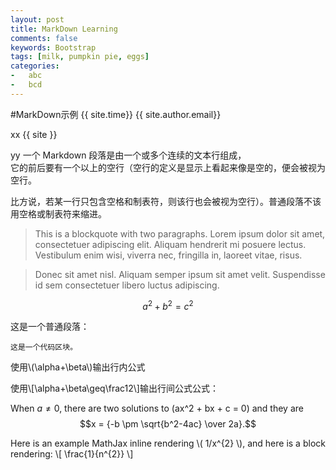 ```yaml
---
layout: post
title: MarkDown Learning
comments: false
keywords: Bootstrap
tags: [milk, pumpkin pie, eggs]
categories: 
-   abc
-   bcd
---
```

#MarkDown示例
{{ site.time}}
{{ site.author.email}}

xx
{{ site }}

yy
一个 Markdown 段落是由一个或多个连续的文本行组成，   
它的前后要有一个以上的空行（空行的定义是显示上看起来像是空的，便会被视为空行。

比方说，若某一行只包含空格和制表符，则该行也会被视为空行）。普通段落不该用空格或制表符来缩进。

> This is a blockquote with two paragraphs. Lorem ipsum dolor sit amet,
consectetuer adipiscing elit. Aliquam hendrerit mi posuere lectus.
Vestibulum enim wisi, viverra nec, fringilla in, laoreet vitae, risus.

> Donec sit amet nisl. Aliquam semper ipsum sit amet velit. Suspendisse
id sem consectetuer libero luctus adipiscing.



$$a^2 + b^2 = c^2$$


这是一个普通段落：

    这是一个代码区块。

使用\\(\alpha+\beta\\)输出行内公式

使用\\[\alpha+\beta\geq\frac12\\]输出行间公式公式：

When $a \ne 0$, there are two solutions to \(ax^2 + bx + c = 0\) and they are
$$x = {-b \pm \sqrt{b^2-4ac} \over 2a}.$$

Here is an example MathJax inline rendering \\( 1/x^{2} \\), and here is a block rendering: 
\\[ \frac{1}{n^{2}} \\]
